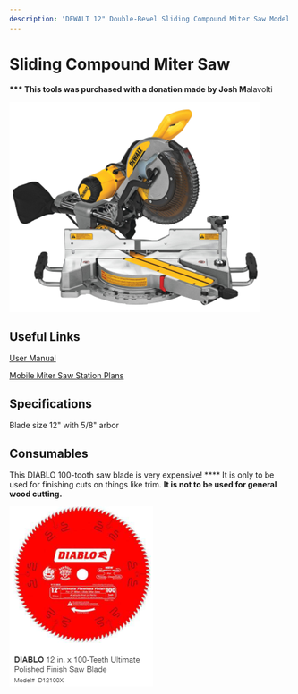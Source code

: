 ```yaml
---
description: 'DEWALT 12" Double-Bevel Sliding Compound Miter Saw Model: DWS779'
---
```


# Sliding Compound Miter Saw

**\*\*\* This tools was purchased with a donation made by Josh M**alavolti

![](<../.gitbook/assets/image (103).png>)

## Useful Links

[User Manual](https://drive.google.com/file/d/1JZVLOpWuK7NPNecYSSBpmBxRK6gmBRfU/view?usp=sharing)

[Mobile Miter Saw Station Plans](https://drive.google.com/file/d/14IrsGOUCuMsshZvi\_RCLCV9PrUn8-0\_I/view?usp=sharing)

## Specifications

Blade size 12" with 5/8" arbor

## Consumables

This DIABLO 100-tooth saw blade is very expensive! **** It is only to be used for finishing cuts on things like trim. **It is not to be used for general wood cutting.**

![](<../.gitbook/assets/image (126) (1) (1).png>)

